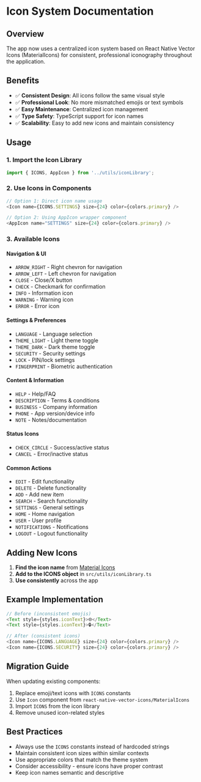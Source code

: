 # Icon System Documentation

## Overview
The app now uses a centralized icon system based on React Native Vector Icons (MaterialIcons) for consistent, professional iconography throughout the application.

## Benefits
- ✅ **Consistent Design**: All icons follow the same visual style
- ✅ **Professional Look**: No more mismatched emojis or text symbols
- ✅ **Easy Maintenance**: Centralized icon management
- ✅ **Type Safety**: TypeScript support for icon names
- ✅ **Scalability**: Easy to add new icons and maintain consistency

## Usage

### 1. Import the Icon Library
```typescript
import { ICONS, AppIcon } from '../utils/iconLibrary';
```

### 2. Use Icons in Components
```typescript
// Option 1: Direct icon name usage
<Icon name={ICONS.SETTINGS} size={24} color={colors.primary} />

// Option 2: Using AppIcon wrapper component
<AppIcon name="SETTINGS" size={24} color={colors.primary} />
```

### 3. Available Icons

#### Navigation & UI
- `ARROW_RIGHT` - Right chevron for navigation
- `ARROW_LEFT` - Left chevron for navigation
- `CLOSE` - Close/X button
- `CHECK` - Checkmark for confirmation
- `INFO` - Information icon
- `WARNING` - Warning icon
- `ERROR` - Error icon

#### Settings & Preferences
- `LANGUAGE` - Language selection
- `THEME_LIGHT` - Light theme toggle
- `THEME_DARK` - Dark theme toggle
- `SECURITY` - Security settings
- `LOCK` - PIN/lock settings
- `FINGERPRINT` - Biometric authentication

#### Content & Information
- `HELP` - Help/FAQ
- `DESCRIPTION` - Terms & conditions
- `BUSINESS` - Company information
- `PHONE` - App version/device info
- `NOTE` - Notes/documentation

#### Status Icons
- `CHECK_CIRCLE` - Success/active status
- `CANCEL` - Error/inactive status

#### Common Actions
- `EDIT` - Edit functionality
- `DELETE` - Delete functionality
- `ADD` - Add new item
- `SEARCH` - Search functionality
- `SETTINGS` - General settings
- `HOME` - Home navigation
- `USER` - User profile
- `NOTIFICATIONS` - Notifications
- `LOGOUT` - Logout functionality

## Adding New Icons

1. **Find the icon name** from [Material Icons](https://fonts.google.com/icons?selected=Material+Icons)
2. **Add to the ICONS object** in `src/utils/iconLibrary.ts`
3. **Use consistently** across the app

## Example Implementation

```typescript
// Before (inconsistent emojis)
<Text style={styles.iconText}>🌐</Text>
<Text style={styles.iconText}>🔒</Text>

// After (consistent icons)
<Icon name={ICONS.LANGUAGE} size={24} color={colors.primary} />
<Icon name={ICONS.SECURITY} size={24} color={colors.primary} />
```

## Migration Guide

When updating existing components:
1. Replace emoji/text icons with `ICONS` constants
2. Use `Icon` component from `react-native-vector-icons/MaterialIcons`
3. Import `ICONS` from the icon library
4. Remove unused icon-related styles

## Best Practices

- Always use the `ICONS` constants instead of hardcoded strings
- Maintain consistent icon sizes within similar contexts
- Use appropriate colors that match the theme system
- Consider accessibility - ensure icons have proper contrast
- Keep icon names semantic and descriptive
